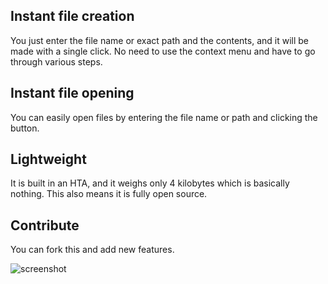 ## Instant file creation
You just enter the file name or exact path and the contents, and it will be made with a single click. No need to use the context menu and have to go through various steps.
## Instant file opening
You can easily open files by entering the file name or path and clicking the button.
## Lightweight
It is built in an HTA, and it weighs only 4 kilobytes which is basically nothing. This also means it is fully open source.
## Contribute
You can fork this and add new features.

![screenshot](https://github.com/user-attachments/assets/ad02c8c1-46a3-42e4-9946-dc7f1a2f1af6)
